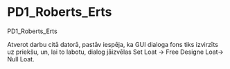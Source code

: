 # PD1_Roberts_Erts
PD1_Roberts_Erts

Atverot darbu citā datorā, pastāv iespēja, 
ka GUI dialoga fons tiks izvirzīts uz priekšu, 
un, lai to labotu, dialog jāizvēlas Set Loat -> Free Designe Loat-> Null Loat.
